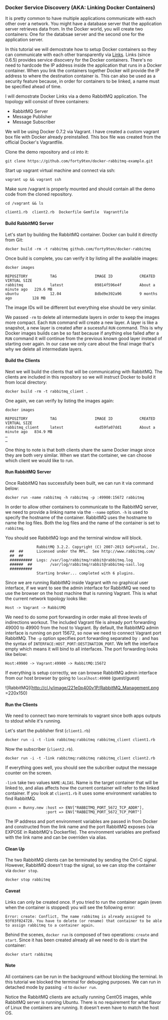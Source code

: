 ### Docker Service Discovery (AKA: Linking Docker Containers)

It is pretty common to have multiple applications communicate with each other over a network.  You might have a database server that the application server retrieves data from.  In the Docker world, you will create two containers: One for the databsae server and the second one for the application server.

In this tutorial we will demostrate how to setup Docker containers so they can communicate with each other transparently via [Links](http://docs.docker.io/en/latest/use/working_with_links_names/).  Links (since 0.6.5) provides service disocvery for the Docker containers.  There's no need to hardcode the IP address inside  the application that runs in a Docker container.  When you link the containers together Docker will provide the IP address to where the destination container is.  This can also be used as a security feature because, in order for containers to be linked, a name must be specified ahead of time.

I will demostrate Docker Links via a demo RabbitMQ application.
The topology will consist of three containers:

* RabbitMQ Server
* Message Publisher
* Message Subscriber

We will be using Docker 0.7.2 via Vagrant.  I have created a custom vagrant box file with Docker already preinstalled.  This box file was created from the official Docker's Vagrantfile.

Clone the demo repository and ```cd``` into it:

```git clone https://github.com/forty9ten/docker-rabbitmq-example.git```

Start up vagrant virtual machine and connect via ssh:

```vagrant up && vagrant ssh```

Make sure /vagrant is properly mounted and should contain all the demo code from the cloned repository.

```cd /vagrant && ls```

```
client1.rb  client2.rb  Dockerfile Gemfile  Vagrantfile
```

#### Build RabbitMQ Server

Let's start by building the RabbitMQ container.  Docker can build it directly from Git:

```docker build -rm -t rabbitmq github.com/forty9ten/docker-rabbitmq```

Once build is complete, you can verify it by listing all the available images:

```docker images```

```
REPOSITORY          TAG                 IMAGE ID            CREATED              VIRTUAL SIZE
rabbitmq            latest              09814f596e4f        About a minute ago   229.6 MB
ubuntu              12.04               8dbd9e392a96        9 months ago         128 MB
```

The image IDs will be different but everything else should be very similar.

We passed ```-rm``` to delete all intermediate layers in order to keep the images more compact.
Each ```RUN``` command will create a new layer.  A layer is like a snapshot, a new layer is created
after a sucessful ```RUN``` command.  This is why Docker images builds can be so fast because
if anything else failed after a ```RUN``` command it will continue from the previous known
good layer instead of starting over again.  In our case we only care about the final
image that's why we delete all intermediate layers.

#### Build the Clients

Next we will build the clients that will be communicating with RabbitMQ.  The clients are included in this repository so we will instruct Docker to build it from local directory:

```docker build -rm -t rabbitmq_client .```

One again, we can verify by listing the images again:

```docker images```

```
REPOSITORY          TAG                 IMAGE ID            CREATED              VIRTUAL SIZE
rabbitmq_client     latest              4ad59fa07dd1        About a minute ago   834.9 MB
…
…
```

One thing to note is that both clients share the same Docker image since they are both very similar.  When we start the container, we can choose which client we would like to run.

#### Run RabbitMQ Server

Once RabbitMQ has successfully been built, we can run it via command below:

```docker run -name rabbitmq -h rabbitmq -p :49900:15672 rabbitmq```

In order to allow other containers to communicate to the RabbitMQ server, we need to provide a linking name via the ```--name``` option.  ```-h``` is used to specify the hostname of the container.  RabbitMQ uses the hostname to name the log files.  Both the log files and the name of the container is set to ```rabbitmq```.

You should see RabbitMQ logo and the terminal window will block.

```
              RabbitMQ 3.2.2. Copyright (C) 2007-2013 GoPivotal, Inc.
  ##  ##      Licensed under the MPL.  See http://www.rabbitmq.com/
  ##  ##
  ##########  Logs: /var/log/rabbitmq/rabbit@rabbitmq.log
  ######  ##        /var/log/rabbitmq/rabbit@rabbitmq-sasl.log
  ##########
              Starting broker... completed with 6 plugins.
```

Since we are running RabbitMQ inside Vagrant with no graphical user interface, if we want to see the admin interface for RabbitMQ we need to use the browser on the host machine that is running Vagrant.  This is what the current network topology looks like:

`Host -> Vagrant -> RabbitMQ`

We need to do some port forwarding in order make all three levels of indirections workout.  The included Vagrant file is already port forwarding 49000 to 49900 from the host to Vagrant.  By default, the RabbitMQ admin interface is running on port 15672, so now we need to connect Vagrant port RabbitMQ.  The ```-p``` option specifies port forwarding separated by ```:``` and has the syntax of ```INTERFACE:HOST_PORT:DESTINATION_PORT```.  We left the interface empty which means it will bind to all interfaces.  The port forwarding looks like below:

`Host:49900 -> Vagrant:49900 -> RabbitMQ:15672`

If everything is setup correctly, we can browse RabbitMQ admin interface from our host browser by going to `localhost:49900` (guest/guest)

![RabbitMQ](http://cl.ly/image/221e0p400v1P/RabbitMQ_Management.png =220x150)

#### Run the Clients

We need to connect two more terminals to vagrant since both apps outputs to stdout while it's running.

Let's start the publisher first (```client1.rb```)

```docker run -i -t -link rabbitmq:rabbitmq rabbitmq_client client1.rb```

Now the subscriber (```client2.rb```).

```docker run -i -t -link rabbitmq:rabbitmq rabbitmq_client client2.rb```

If everything goes well, you should see the subcriber output the message counter on the screen.

`-link` take two values ```NAME:ALIAS```.  Name is the target container that will be linked to, and alias affects how the current container will refer to the linked container.  If you look at ```client1.rb``` it uses some environment variables to find RabbitMQ.

```
@conn = Bunny.new :host => ENV["RABBITMQ_PORT_5672_TCP_ADDR"],
                  :port => ENV["RABBITMQ_PORT_5672_TCP_PORT"]
```

The IP address and port environment variables are passed in from Docker and constructed from the link name and the port RabbitMQ exposes (via EXPOSE in RabbitMQ's Dockerfile).  The environment variables are prefixed with the link name and can be overriden via alias.


#### Clean Up

The two RabbitMQ clients can be terminated by sending the Ctrl-C signal.  However, RabbitMQ doesn't trap the signal, so we can stop the container via ```docker stop```.

```docker stop rabbitmq```

#### Caveat

Links can only be created once.  If you tried to run the container again (even when the container is stopped) you will see the following error:

```
Error: create: Conflict, The name rabbitmq is already assigned to 93f03f024728. You have to delete (or rename) that container to be able to assign rabbitmq to a container again.
```

Behind the scenes, ```docker run``` is composed of two operations: ```create``` and ```start```.  Since it has been created already all we need to do is start the container:

```docker start rabbitmq```


#### Note

All containers can be run in the background without blocking the terminal.  In this tutorial we blocked the terminal for debugging purposes.  We can run in detached mode by passing ```-d``` to ```docker run```.

Notice the RabbitMQ clients are actually running CentOS images, while RabbitMQ server is running Ubuntu.  There is no requirement for what flavor of Linux the containers are running.  It doesn't even have to match the host OS.

